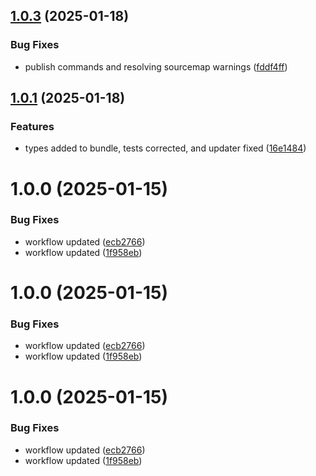 ## [1.0.3](https://github.com/A-Kasaaian/Ordib/compare/v1.0.1...v1.0.3) (2025-01-18)


### Bug Fixes

* publish commands and resolving sourcemap warnings ([fddf4ff](https://github.com/A-Kasaaian/Ordib/commit/fddf4ffbec55218e23ece1802ee3228d14128a9d))



## [1.0.1](https://github.com/A-Kasaaian/Ordib/compare/v1.0.0...v1.0.1) (2025-01-18)


### Features

* types added to bundle, tests corrected, and updater fixed ([16e1484](https://github.com/A-Kasaaian/Ordib/commit/16e148440d52a77447342b92ffac3f2790dd3de5))



# 1.0.0 (2025-01-15)


### Bug Fixes

* workflow updated ([ecb2766](https://github.com/A-Kasaaian/Ordib/commit/ecb27665b3eb79f2d5239b7396dcb8b652f44764))
* workflow updated ([1f958eb](https://github.com/A-Kasaaian/Ordib/commit/1f958ebf28dfc8969f6d100f239189606d724d70))



# 1.0.0 (2025-01-15)


### Bug Fixes

* workflow updated ([ecb2766](https://github.com/A-Kasaaian/Ordib/commit/ecb27665b3eb79f2d5239b7396dcb8b652f44764))
* workflow updated ([1f958eb](https://github.com/A-Kasaaian/Ordib/commit/1f958ebf28dfc8969f6d100f239189606d724d70))



# 1.0.0 (2025-01-15)


### Bug Fixes

* workflow updated ([ecb2766](https://github.com/A-Kasaaian/Ordib/commit/ecb27665b3eb79f2d5239b7396dcb8b652f44764))
* workflow updated ([1f958eb](https://github.com/A-Kasaaian/Ordib/commit/1f958ebf28dfc8969f6d100f239189606d724d70))



